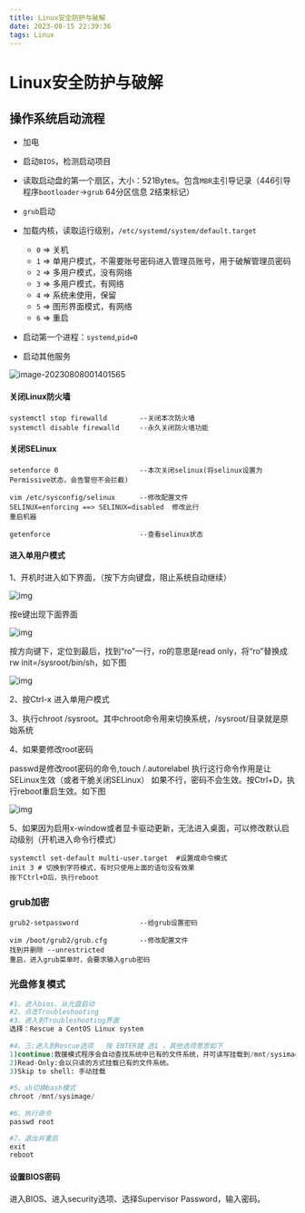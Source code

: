 ```yaml
---
title: Linux安全防护与破解
date: 2023-08-15 22:39:36
tags: Linux
---
```


# Linux安全防护与破解

## 操作系统启动流程

- 加电
- 启动`BIOS`，检测启动项目
- 读取启动盘的第一个扇区，大小：521Bytes。包含`MBR`主引导记录（446引导程序`bootloader`->`grub`    64分区信息    2结束标记）
- `grub`启动
- 加载内核，读取运行级别，`/etc/systemd/system/default.target`
  - `0`  => 关机
  - `1`  => 单用户模式，不需要账号密码进入管理员账号，用于破解管理员密码
  - `2`  => 多用户模式，没有网络
  - `3`  => 多用户模式，有网络
  - `4` => 系统未使用，保留
  - `5`  => 图形界面模式，有网络
  - `6`  => 重启

- 启动第一个进程：`systemd`,`pid=0`
- 启动其他服务

![image-20230808001401565](C:\Users\dengp\AppData\Roaming\Typora\typora-user-images\image-20230808001401565.png)

#### 关闭Linux防火墙

```
systemctl stop firewalld		--关闭本次防火墙
systemctl disable firewalld		--永久关闭防火墙功能
```



#### 关闭SELinux

```
setenforce 0					--本次关闭selinux(将selinux设置为Permissive状态，会告警但不会拦截)
```

```
vim /etc/sysconfig/selinux		--修改配置文件
SELINUX=enforcing ==> SELINUX=disabled	修改此行
重启机器
```

```
getenforce						--查看selinux状态
```



#### 进入单用户模式

1、开机时进入如下界面，（按下方向键盘，阻止系统自动继续）



![img](https://egonlin.com/wp-content/uploads/2021/07/059.jpg)



按e键出现下面界面



![img](https://egonlin.com/wp-content/uploads/2021/07/060.jpg)



按方向键下，定位到最后，找到“ro”一行，ro的意思是read only，将“ro”替换成 rw init=/sysroot/bin/sh，如下图



![img](https://egonlin.com/wp-content/uploads/2021/07/061.jpg)



2、按Ctrl-x 进入单用户模式

3、执行chroot /sysroot。其中chroot命令用来切换系统，/sysroot/目录就是原始系统

4、如果要修改root密码

passwd是修改root密码的命令,touch /.autorelabel 执行这行命令作用是让SELinux生效（或者干脆关闭SELinux）
如果不行，密码不会生效。按Ctrl+D，执行reboot重启生效。如下图



![img](https://egonlin.com/wp-content/uploads/2021/07/062.jpg)



 5、如果因为启用x-window或者显卡驱动更新，无法进入桌面，可以修改默认启动级别（开机进入命令行模式）

```
systemctl set-default multi-user.target  #设置成命令模式
init 3 # 切换到字符模式，有时只使用上面的语句没有效果
按下Ctrl+D后，执行reboot
```



### grub加密

```
grub2-setpassword				--给grub设置密码
```

```
vim /boot/grub2/grub.cfg		--修改配置文件
找到并删除 --unrestricted
重启，进入grub菜单时，会要求输入grub密码
```



### 光盘修复模式

```python
#1、进入bios、从光盘启动
#2、点击Troubleshooting
#3、进入到Troubleshooting界面
选择：Rescue a CentOS Linux system
 
#4、三:进入到Rescue选项   按 ENTER键 选1 ，其他选项意思如下
1)continue:救援模式程序会自动查找系统中已有的文件系统，并可读写挂载到/mnt/sysimage目录下。
2)Read-Only:会以只读的方式挂载已有的文件系统。
3)Skip to shell: 手动挂载
 
#5、sh切换bash模式
chroot /mnt/sysimage/
 
#6、执行命令
passwd root

#7、退出并重启
exit
reboot
```



#### 设置BIOS密码

进入BIOS、进入security选项、选择Supervisor Password，输入密码。



